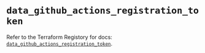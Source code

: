 # `data_github_actions_registration_token`

Refer to the Terraform Registory for docs: [`data_github_actions_registration_token`](https://www.terraform.io/docs/providers/github/d/actions_registration_token).
